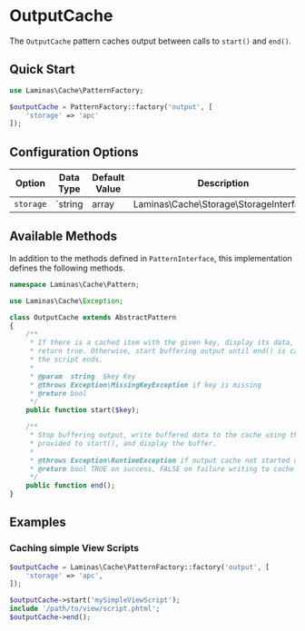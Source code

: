 # OutputCache

The `OutputCache` pattern caches output between calls to `start()` and `end()`.

## Quick Start

```php
use Laminas\Cache\PatternFactory;

$outputCache = PatternFactory::factory('output', [
    'storage' => 'apc'
]);
```

## Configuration Options

Option | Data Type | Default Value | Description
------ | --------- | ------------- | -----------
`storage` | `string | array | Laminas\Cache\Storage\StorageInterface` | none | Adapter used for reading and writing cached data.

## Available Methods

In addition to the methods defined in `PatternInterface`, this implementation
defines the following methods.

```php
namespace Laminas\Cache\Pattern;

use Laminas\Cache\Exception;

class OutputCache extends AbstractPattern
{
    /**
     * If there is a cached item with the given key, display its data, and
     * return true. Otherwise, start buffering output until end() is called, or
     * the script ends.
     *
     * @param  string  $key Key
     * @throws Exception\MissingKeyException if key is missing
     * @return bool
     */
    public function start($key);

    /**
     * Stop buffering output, write buffered data to the cache using the key
     * provided to start(), and display the buffer.
     *
     * @throws Exception\RuntimeException if output cache not started or buffering not active
     * @return bool TRUE on success, FALSE on failure writing to cache
     */
    public function end();
}
```

## Examples

### Caching simple View Scripts

```php
$outputCache = Laminas\Cache\PatternFactory::factory('output', [
    'storage' => 'apc',
]);

$outputCache->start('mySimpleViewScript');
include '/path/to/view/script.phtml';
$outputCache->end();
```
